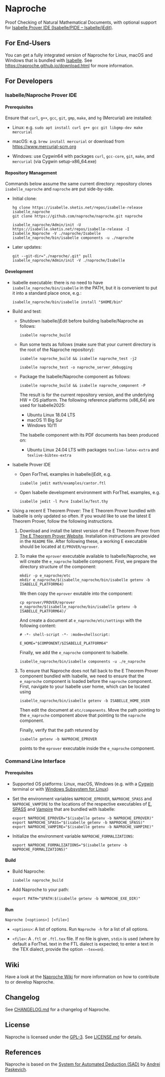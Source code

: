 # Naproche

Proof Checking of Natural Mathematical Documents, with optional support
for [Isabelle Prover IDE (Isabelle/PIDE – Isabelle/jEdit)][isabelle-jedit].


## For End-Users

You can get a fully integrated version of Naproche for Linux, macOS and Windows
that is bundled with [Isabelle][isabelle].
See <https://naproche.github.io/download.html> for more information.


## For Developers

### Isabelle/Naproche Prover IDE

#### Prerequisites

Ensure that `curl`, `g++`, `gcc`, `git`, `gmp`, `make`, and `hg` (Mercurial) are installed:

  * Linux: e.g. `sudo apt install curl g++ gcc git libgmp-dev make mercurial`

  * macOS: e.g. `brew install mercurial` or download from https://www.mercurial-scm.org

  * Windows: use Cygwin64 with packages `curl`, `gcc-core`, `git`, `make`, and `mercurial` (via Cygwin setup-x86_64.exe)


#### Repository Management

Commands below assume the same current directory: repository clones
`isabelle_naproche` and `naproche` are put side-by-side.

* Initial clone:
  ```shell
  hg clone https://isabelle.sketis.net/repos/isabelle-release isabelle_naproche
  git clone https://github.com/naproche/naproche.git naproche

  isabelle_naproche/Admin/init -U https://isabelle.sketis.net/repos/isabelle-release -I Isabelle_Naproche -V ./naproche/Isabelle
  isabelle_naproche/bin/isabelle components -u ./naproche
  ```

* Later updates:
  ```shell
  git --git-dir="./naproche/.git" pull
  isabelle_naproche/Admin/init -V ./naproche/Isabelle
  ```

#### Development

* Isabelle executable: there is no need to have `isabelle_naproche/bin/isabelle`
in the PATH, but it is convenient to put it into a standard place once, e.g.:
  ```shell
  isabelle_naproche/bin/isabelle install "$HOME/bin"
  ```

* Build and test:
  
  - Shutdown Isabelle/jEdit before building Isabelle/Naproche as follows:
    ```shell
    isabelle naproche_build
    ```
  - Run some tests as follows (make sure that your current directory is the root of the Naproche repository):
    ```shell
    isabelle naproche_build && isabelle naproche_test -j2

    isabelle naproche_test -o naproche_server_debugging
    ```

  - Package the Isabelle/Naproche component as follows:
    ```shell
    isabelle naproche_build && isabelle naproche_component -P
    ```

    The result is for the current repository version, and the underlying
    HW + OS platform. The following reference platforms (x86_64) are
    used for Isabelle2025:
    - Ubuntu Linux 18.04 LTS
    - macOS 11 Big Sur
    - Windows 10/11

    The Isabelle component with its PDF documents has been produced on:
    - Ubuntu Linux 24.04 LTS with packages `texlive-latex-extra` and `texlive-bibtex-extra`

* Isabelle Prover IDE
  
  - Open ForTheL examples in Isabelle/jEdit, e.g.
    ```shell
    isabelle jedit math/examples/cantor.ftl
    ```
  - Open Isabelle development environment with ForTheL examples, e.g.
    ```shell
    isabelle jedit -l Pure Isabelle/Test.thy
    ```

* Using a recent E Theorem Prover:
  The E Theorem Prover bundled with Isabelle is only updated so often. If you would like to use the latest E Theorem Prover, follow the following instructions.

  1. Download and install the latest version of the E Theorem Prover from [The E Theorem Prover Website](https://wwwlehre.dhbw-stuttgart.de/~sschulz/E/Download.html). Installation instructions are provided in the `README` file. After following these, a working E executable should be located at `E/PROVER/eprover`.
  
  2. To make the `eprover` executable available to Isabelle/Naproche, we will create the `e_naproche` Isabelle component. First, we prepare the directory structure of the component:
      ```shell
      mkdir -p e_naproche/etc
      mkdir e_naproche/$(isabelle_naproche/bin/isabelle getenv -b ISABELLE_PLATFORM64)
      ```

      We then copy the `eprover` exutable into the component:
      ```shell
      cp eprover/PROVER/eprover e_naproche/$(isabelle_naproche/bin/isabelle getenv -b ISABELLE_PLATFORM64)/
      ```

      And create a document at `e_naproche/etc/settings` with the following content:
      ```plain
      # -*- shell-script -*- :mode=shellscript:

      E_HOME="$COMPONENT/$ISABELLE_PLATFORM64"
      ```

      Finally, we add the `e_naproche` component to Isabelle.
      ```shell
      isabelle_naproche/bin/isabelle components -u ./e_naproche
      ```
  
  3. To ensure that Naproche does not fall back to the E Theorem Prover component bundled with Isabelle, we need to ensure that the `e_naproche` component is loaded before the `naproche` component. First, navigate to your Isabelle user home, which can be located using
      ```shell
      isabelle_naproche/bin/isabelle getenv -b ISABELLE_HOME_USER
      ```
    
      Then edit the document at `etc/components`. Move the path pointing to the `e_naproche` component above that pointing to the `naproche` component.
  
      Finally, verify that the path returend by
      ```shell
      isabelle getenv -b NAPROCHE_EPROVER
      ```
      points to the `eprover` executable inside the `e_naproche` component.


### Command Line Interface

#### Prerequisites

* Supported OS platforms: Linux, macOS, Windows (e.g. with a [Cygwin][cygwin]
  terminal or with [Windows Subsystem for Linux][wsl])

* Set the environment variables `NAPROCHE_EPROVER`, `NAPROCHE_SPASS` and
  `NAPROCHE_VAMPIRE` to the locations of the respective executables of [E][e],
  [SPASS][spass] and [Vampire][vampire] that are bundled with
  Isabelle:

  ```shell
  export NAPROCHE_EPROVER="$(isabelle getenv -b NAPROCHE_EPROVER)"
  export NAPROCHE_SPASS="$(isabelle getenv -b NAPROCHE_SPASS)"
  export NAPROCHE_VAMPIRE="$(isabelle getenv -b NAPROCHE_VAMPIRE)"
  ```

* Initialize the environment variable `NAPROCHE_FORMALIZATIONS`:

  ```shell
  export NAPROCHE_FORMALIZATIONS="$(isabelle getenv -b NAPROCHE_FORMALIZATIONS)"
  ```


#### Build

* Build Naproche:

  ```shell
  isabelle naproche_build
  ```

* Add Naproche to your path:

  ```shell
  export PATH="$PATH:$(isabelle getenv -b NAPROCHE_EXE_DIR)"
  ```


#### Run

```shell
Naproche [<options>] [<file>]
```

* `<options>`: A list of options. Run `Naproche -h` for a list of all options.

* `<file>`: A `.ftl` or `.ftl.tex` file. If no file is given, `stdin` is used
  (where by default a ForTheL text in the FTL dialect is expected; to enter a
  text in the TEX dialect, provide the option `--tex=on`).


## Wiki

Have a look at the [Naproche Wiki](https://github.com/naproche/naproche/wiki)
for more information on how to contribute to or develop Naproche.


## Changelog

See [CHANGELOG.md](CHAMGELOG.md) for a changelog of Naproche.


## License

Naproche is licensed under the [GPL-3][gpl-3]. See [LICENSE.md](LICENSE.md) for
details.


## References

Naproche is based on the [System for Automated Deduction (SAD)][sad] by
[Andrei Paskevich][andrei-paskevich].


[isabelle]: <https://isabelle.in.tum.de/>
[sad]: <https://github.com/tertium/SAD>
[andrei-paskevich]: <http://www.tertium.org/>
[isabelle-jedit]: <https://isabelle.in.tum.de/dist/doc/jedit.pdf>
[gpl-3]: <https://www.gnu.org/licenses/gpl-3.0.en.html>
[e]: <https://wwwlehre.dhbw-stuttgart.de/~sschulz/E/E.html>
[spass]: <https://www.mpi-inf.mpg.de/departments/automation-of-logic/software/spass-workbench>
[vampire]: <https://vprover.github.io/>
[cygwin]: <https://cygwin.com/>
[wsl]: <https://learn.microsoft.com/en-us/windows/wsl/>
[rustex]: <https://github.com/slatex/RusTeX>
[texlive]: <https://tug.org/texlive/>

